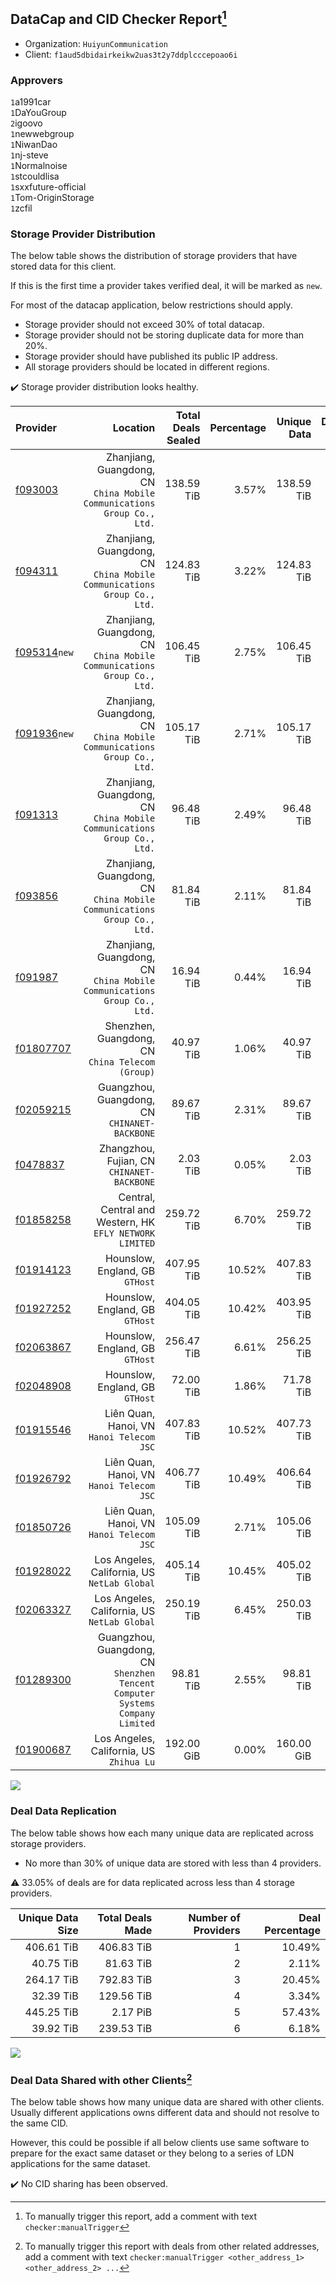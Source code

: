 ## DataCap and CID Checker Report[^1]
 - Organization: `HuiyunCommunication`
 - Client: `f1aud5dbidairkeikw2uas3t2y7ddplcccepoao6i`
### Approvers
`1`a1991car<br/>`1`DaYouGroup<br/>`2`igoovo<br/>`1`newwebgroup<br/>`1`NiwanDao<br/>`1`nj-steve<br/>`1`Normalnoise<br/>`1`stcouldlisa<br/>`1`sxxfuture-official<br/>`1`Tom-OriginStorage<br/>`1`zcfil

### Storage Provider Distribution
The below table shows the distribution of storage providers that have stored data for this client.

If this is the first time a provider takes verified deal, it will be marked as `new`.

For most of the datacap application, below restrictions should apply.
 - Storage provider should not exceed 30% of total datacap.
 - Storage provider should not be storing duplicate data for more than 20%.
 - Storage provider should have published its public IP address.
 - All storage providers should be located in different regions.

✔️ Storage provider distribution looks healthy.

| Provider                                                |                                                                         Location | Total Deals Sealed | Percentage | Unique Data | Duplicate Deals |
| :------------------------------------------------------ | -------------------------------------------------------------------------------: | -----------------: | ---------: | ----------: | --------------: |
| [f093003](https://filfox.info/en/address/f093003)       |       Zhanjiang, Guangdong, CN<br/>`China Mobile Communications Group Co., Ltd.` |         138.59 TiB |      3.57% |  138.59 TiB |           0.00% |
| [f094311](https://filfox.info/en/address/f094311)       |       Zhanjiang, Guangdong, CN<br/>`China Mobile Communications Group Co., Ltd.` |         124.83 TiB |      3.22% |  124.83 TiB |           0.00% |
| [f095314](https://filfox.info/en/address/f095314)`new`  |       Zhanjiang, Guangdong, CN<br/>`China Mobile Communications Group Co., Ltd.` |         106.45 TiB |      2.75% |  106.45 TiB |           0.00% |
| [f091936](https://filfox.info/en/address/f091936)`new`  |       Zhanjiang, Guangdong, CN<br/>`China Mobile Communications Group Co., Ltd.` |         105.17 TiB |      2.71% |  105.17 TiB |           0.00% |
| [f091313](https://filfox.info/en/address/f091313)       |       Zhanjiang, Guangdong, CN<br/>`China Mobile Communications Group Co., Ltd.` |          96.48 TiB |      2.49% |   96.48 TiB |           0.00% |
| [f093856](https://filfox.info/en/address/f093856)       |       Zhanjiang, Guangdong, CN<br/>`China Mobile Communications Group Co., Ltd.` |          81.84 TiB |      2.11% |   81.84 TiB |           0.00% |
| [f091987](https://filfox.info/en/address/f091987)       |       Zhanjiang, Guangdong, CN<br/>`China Mobile Communications Group Co., Ltd.` |          16.94 TiB |      0.44% |   16.94 TiB |           0.00% |
| [f01807707](https://filfox.info/en/address/f01807707)   |                              Shenzhen, Guangdong, CN<br/>`China Telecom (Group)` |          40.97 TiB |      1.06% |   40.97 TiB |           0.00% |
| [f02059215](https://filfox.info/en/address/f02059215)   |                                 Guangzhou, Guangdong, CN<br/>`CHINANET-BACKBONE` |          89.67 TiB |      2.31% |   89.67 TiB |           0.00% |
| [f0478837](https://filfox.info/en/address/f0478837)     |                                    Zhangzhou, Fujian, CN<br/>`CHINANET-BACKBONE` |           2.03 TiB |      0.05% |    2.03 TiB |           0.00% |
| [f01858258](https://filfox.info/en/address/f01858258)   |                      Central, Central and Western, HK<br/>`EFLY NETWORK LIMITED` |         259.72 TiB |      6.70% |  259.72 TiB |           0.00% |
| [f01914123](https://filfox.info/en/address/f01914123)   |                                               Hounslow, England, GB<br/>`GTHost` |         407.95 TiB |     10.52% |  407.83 TiB |           0.03% |
| [f01927252](https://filfox.info/en/address/f01927252)   |                                               Hounslow, England, GB<br/>`GTHost` |         404.05 TiB |     10.42% |  403.95 TiB |           0.02% |
| [f02063867](https://filfox.info/en/address/f02063867)   |                                               Hounslow, England, GB<br/>`GTHost` |         256.47 TiB |      6.61% |  256.25 TiB |           0.09% |
| [f02048908](https://filfox.info/en/address/f02048908)   |                                               Hounslow, England, GB<br/>`GTHost` |          72.00 TiB |      1.86% |   71.78 TiB |           0.30% |
| [f01915546](https://filfox.info/en/address/f01915546)   |                                     Liên Quan, Hanoi, VN<br/>`Hanoi Telecom JSC` |         407.83 TiB |     10.52% |  407.73 TiB |           0.02% |
| [f01926792](https://filfox.info/en/address/f01926792)   |                                     Liên Quan, Hanoi, VN<br/>`Hanoi Telecom JSC` |         406.77 TiB |     10.49% |  406.64 TiB |           0.03% |
| [f01850726](https://filfox.info/en/address/f01850726)   |                                     Liên Quan, Hanoi, VN<br/>`Hanoi Telecom JSC` |         105.09 TiB |      2.71% |  105.06 TiB |           0.03% |
| [f01928022](https://filfox.info/en/address/f01928022)   |                                  Los Angeles, California, US<br/>`NetLab Global` |         405.14 TiB |     10.45% |  405.02 TiB |           0.03% |
| [f02063327](https://filfox.info/en/address/f02063327)   |                                  Los Angeles, California, US<br/>`NetLab Global` |         250.19 TiB |      6.45% |  250.03 TiB |           0.06% |
| [f01289300](https://filfox.info/en/address/f01289300)   | Guangzhou, Guangdong, CN<br/>`Shenzhen Tencent Computer Systems Company Limited` |          98.81 TiB |      2.55% |   98.81 TiB |           0.00% |
| [f01900687](https://filfox.info/en/address/f01900687)   |                                      Los Angeles, California, US<br/>`Zhihua Lu` |         192.00 GiB |      0.00% |  160.00 GiB |          16.67% |

<img src="https://raw.githubusercontent.com/data-preservation-programs/filplus-checker-assets/main/filecoin-project/filecoin-plus-large-datasets/issues/1457/1685937556761.png"/>

### Deal Data Replication
The below table shows how each many unique data are replicated across storage providers.

- No more than 30% of unique data are stored with less than 4 providers.

⚠️ 33.05% of deals are for data replicated across less than 4 storage providers.

| Unique Data Size | Total Deals Made | Number of Providers | Deal Percentage |
| ---------------: | ---------------: | ------------------: | --------------: |
|       406.61 TiB |       406.83 TiB |                   1 |          10.49% |
|        40.75 TiB |        81.63 TiB |                   2 |           2.11% |
|       264.17 TiB |       792.83 TiB |                   3 |          20.45% |
|        32.39 TiB |       129.56 TiB |                   4 |           3.34% |
|       445.25 TiB |         2.17 PiB |                   5 |          57.43% |
|        39.92 TiB |       239.53 TiB |                   6 |           6.18% |

<img src="https://raw.githubusercontent.com/data-preservation-programs/filplus-checker-assets/main/filecoin-project/filecoin-plus-large-datasets/issues/1457/1685937557456.png"/>

### Deal Data Shared with other Clients[^3]
The below table shows how many unique data are shared with other clients.
Usually different applications owns different data and should not resolve to the same CID.

However, this could be possible if all below clients use same software to prepare for the exact same dataset or they belong to a series of LDN applications for the same dataset.

✔️ No CID sharing has been observed.

[^1]: To manually trigger this report, add a comment with text `checker:manualTrigger`

[^2]: Deals from those addresses are combined into this report as they are specified with `checker:manualTrigger`

[^3]: To manually trigger this report with deals from other related addresses, add a comment with text `checker:manualTrigger <other_address_1> <other_address_2> ...`
